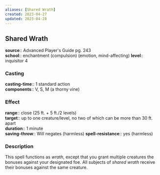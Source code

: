 ```yaml
---
aliases: [Shared Wrath]
created: 2023-04-27
updated: 2023-04-28
---
```


## Shared Wrath

**source**:: Advanced Player's Guide pg. 243  
**school**:: enchantment (compulsion) (emotion, mind-affecting)
**level**:: inquisitor 4

### Casting

**casting-time**:: 1 standard action  
**components**:: V, S, M (a thorny vine)

### Effect

**range**:: close (25 ft. + 5 ft./2 levels)  
**target**:: up to one creature/level, no two of which can be more than 30 ft. apart  
**duration**:: 1 minute  
**saving-throw**:: Will negates (harmless)
**spell-resistance**:: yes (harmless)

### Description

This spell functions as *wrath*, except that you grant multiple creatures the bonuses against your designated foe. All subjects of *shared wrath* receive their bonuses against the same creature.
